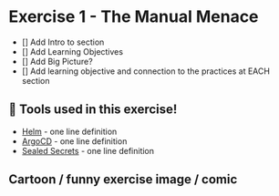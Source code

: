 # Exercise 1 - The Manual Menace

- [] Add Intro to section
- [] Add Learning Objectives
- [] Add Big Picture?
- [] Add learning objective and connection to the practices at EACH section

## 🔨 Tools used in this exercise!
* [Helm](https://helm.sh/) - one line definition
* [ArgoCD](https://argoproj.github.io/argo-cd/) - one line definition
* [Sealed Secrets](https://github.com/bitnami-labs/sealed-secrets) - one line definition


## Cartoon / funny exercise image / comic


